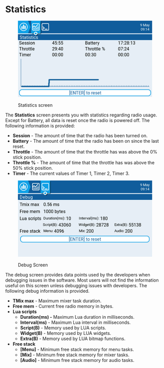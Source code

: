 # Statistics

<figure><img src="../../.gitbook/assets/stats1.png" alt=""><figcaption><p>Statistics screen</p></figcaption></figure>

The **Statistics** screen presents you with statistics regarding radio usage. Except for Battery, all data is reset once the radio is powered off. The following information is provided:

* **Session** - The amount of time that the radio has been turned on.&#x20;
* **Battery** - The amount of time that the radio has been on since the last reset.
* **Throttle** - The amount of time that the throttle has was above the 0% stick position.
* **Throttle %** - The amount of time that the throttle has was above the 50% stick position.
* **Timer** - The current values of Timer 1, Timer 2, Timer 3.

<figure><img src="../../.gitbook/assets/stats2.png" alt=""><figcaption><p>Debug Screen</p></figcaption></figure>

The debug screen provides data points used by the developers when debugging issues in the software. Most users will not find the information useful on this screen unless debugging issues with developers. The following debug information is provided.

* **TMix max** - Maximum mixer task duration.
* **Free mem** - Current free radio memory in bytes.
* **Lua scripts**&#x20;
  * **Duration(ms) -** Maximum Lua duration in milliseconds.
  * **Interval(ms)** - Maximum Lua interval in milliseconds.
  * **Script(B)** - Memory used by LUA scripts.
  * **Widget(B)** - Memory used by LUA widgets.
  * **Extra(B)** - Memory used by LUA bitmap functions.
* **Free stack**
  * **\[Menu]** - Minimum free stack memory for menu tasks.
  * **\[Mix]** - Minimum free stack memory for mixer tasks.
  * **\[Audio]** - Minimum free stack memory for audio tasks.

